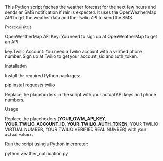 This Python script fetches the weather forecast for the next few hours and sends an SMS notification if rain is expected. It uses the OpenWeatherMap API to get the weather data and the Twilio API to send the SMS.


Prerequisites

OpenWeatherMap API Key: You need to sign up at OpenWeatherMap to get an API 

key.Twilio Account: You need a Twilio account with a verified phone number. Sign up at Twilio to get your account_sid and auth_token.

Installation

Install the required Python packages:

pip install requests twilio

Replace the placeholders in the script with your actual API keys and phone numbers.


Usage

Replace the placeholders (__YOUR_OWM_API_KEY__, __YOUR_TWILIO_ACCOUNT_ID__, __YOUR_TWILIO_AUTH_TOKEN__, YOUR TWILIO VIRTUAL NUMBER, YOUR TWILIO VERIFIED REAL NUMBER) with your actual values.

Run the script using a Python interpreter:

python weather_notification.py
